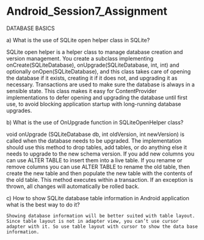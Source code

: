 # Android_Session7_Assignment

DATABASE BASICS

a) What is the use of SQLite open helper class in SQLite?

SQLite open helper is a helper class to manage database creation and version management.
You create a subclass implementing onCreate(SQLiteDatabase), onUpgrade(SQLiteDatabase, int, int) and optionally onOpen(SQLiteDatabase), and this class takes care of opening the database if it exists, creating it if it does not, and upgrading it as necessary. Transactions are used to make sure the database is always in a sensible state.
This class makes it easy for ContentProvider implementations to defer opening and upgrading the database until first use, to avoid blocking application startup with long-running database upgrades.


b) What is the use of OnUpgrade function in SQLiteOpenHelper class?

void onUpgrade (SQLiteDatabase db,  int oldVersion, int newVersion) is called when the database needs to be upgraded. The implementation should use this method to drop tables, add tables, or do anything else it needs to upgrade to the new schema version.
If you add new columns you can use ALTER TABLE to insert them into a live table. If you rename or remove columns you can use ALTER TABLE to rename the old table, then create the new table and then populate the new table with the contents of the old table.
This method executes within a transaction. If an exception is thrown, all changes will automatically be rolled back.



c) How to show SQLite database table information in Android application what is the best way to do it?

	Showing database information will be better suited with table layout. Since table layout is not in adapter view, you can’t use cursor adapter with it. So use table layout with cursor to show the data base information.

